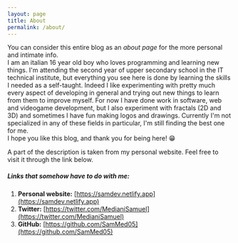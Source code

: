 ```yaml
---
layout: page
title: About
permalink: /about/
---
```


You can consider this entire blog as an *about page* for the more personal and intimate info. <br>
I am an italian 16 year old boy who loves programming and learning new things.
I'm attending the second year of upper secondary school in the IT technical institute, but everything you see here is done by learning the skills I needed as a self-taught.
Indeed I like experimenting with pretty much every aspect of developing in general and trying out new things to learn from them to improve myself.
For now I have done work in software, web and videogame development, but I also experiment with fractals (2D and 3D) and sometimes I have fun making logos and drawings.
Currently I'm not specialized in any of these fields in particular, I'm still finding the best one for me. <br>
I hope you like this blog, and thank you for being here! 😁

A part of the description is taken from my personal website. Feel free to visit it through the link below.

##### Links that somehow have to do with me:
1. **Personal website:** [https://samdev.netlify.app](https://samdev.netlify.app)
2. **Twitter:** [https://twitter.com/MedianiSamuel](https://twitter.com/MedianiSamuel)
3. **GitHub:** [https://github.com/SamMed05](https://github.com/SamMed05)
